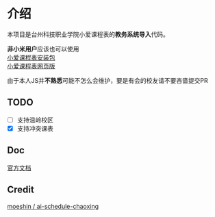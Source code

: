 # 介绍

本项目是台州科技职业学院小爱课程表的**教务系统导入**代码。

**非小米用户**应该也可以使用  
[小爱课程表安装包](https://sittymin.lanzouj.com/iZb5h1drvrfa)  
[小爱课程表网页版](https://i.ai.mi.com/h5/precache/ai-schedule/)

由于本人JS并**不熟悉**可能不怎么会维护，要是有会的校友请不要吝啬提交PR

## TODO

- [ ] 支持温岭校区  
- [x] 支持冲突课表

## Doc

[官方文档](https://open-schedule-prod.ai.xiaomi.com)

## Credit

[moeshin / ai-schedule-chaoxing](https://github.com/moeshin/ai-schedule-chaoxing)
